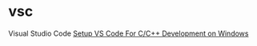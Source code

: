 # vsc
Visual Studio Code
[Setup VS Code For C/C++ Development on Windows](https://youtu.be/xj-A3REo2SY)
